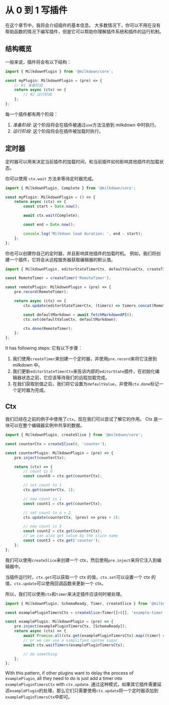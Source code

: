 # 从 0 到 1 写插件

在这个章节中，我将会介绍插件的基本信息。
大多数情况下，你可以不用在没有帮助函数的情况下编写插件，但是它可以帮助你理解插件系统和插件的运行机制。

## 结构概览

一般来说，插件将会有以下结构：

```typescript
import { MilkdownPlugin } from '@milkdown/core';

const myPlugin: MilkdownPlugin = (pre) => {
    // #1 准备阶段
    return async (ctx) => {
        // #2 运行阶段
    };
};
```

每一个插件都有两个阶段：

1. _准备阶段_: 这个阶段将会在插件被通过`use`方法注册到 milkdown 中时执行。
2. _运行阶段_: 这个阶段将会在插件被加载时执行。

## 定时器

定时器可以用来决定当前插件的加载时间，和当前插件如何影响其他插件的加载状态。

你可以使用 `ctx.wait` 方法来等待定时器完成。

```typescript
import { MilkdownPlugin, Complete } from '@milkdown/core';

const myPlugin: MilkdownPlugin = () => {
    return async (ctx) => {
        const start = Date.now();

        await ctx.wait(Complete);

        const end = Date.now();

        console.log('Milkdown load duration: ', end - start);
    };
};
```

你也可以创建你自己的定时器，并且影响其他插件的加载时机。
例如，我们将创建一个插件，它将会从远程服务器获取编辑器的默认值。

```typescript
import { MilkdownPlugin, editorStateTimerCtx, defaultValueCtx, createTimer } from '@milkdown/core';

const RemoteTimer = createTimer('RemoteTimer');

const remotePlugin: MilkdownPlugin = (pre) => {
    pre.record(RemoteTimer);

    return async (ctx) => {
        ctx.update(editorStateTimerCtx, (timers) => timers.concat(RemoteTimer));

        const defaultMarkdown = await fetchMarkdownAPI();
        ctx.set(defaultValueCtx, defaultMarkdown);

        ctx.done(RemoteTimer);
    };
};
```

It has following steps:
它有以下步骤：

1. 我们使用`createTimer`来创建一个定时器，并使用`pre.record`来将它注册到 milkdown 中。
2. 我们更新`editorStateTimerCtx`来告诉内部的`editorState`插件，在初始化编辑器状态之前，它应该等待我们的远程加载完成。
3. 在我们获取到值之后，我们将它设置为`defaultValue`，并使用`ctx.done`标记一个定时器为完成。

## Ctx

我们已经在之前的例子中使用了`ctx`，现在我们可以尝试了解它的作用。
Ctx 是一块可以在整个编辑器实例中共享的数据。

```typescript
import { MilkdownPlugin, createSlice } from '@milkdown/core';

const counterCtx = createSlice(0, 'counter');

const counterPlugin: MilkdownPlugin = (pre) => {
    pre.inject(counterCtx);

    return (ctx) => {
        // count is 0
        const count0 = ctx.get(counterCtx);

        // set count to 1
        ctx.get(counterCtx, 1);

        // now count is 1
        const count1 = ctx.get(counterCtx);

        // set count to n + 2
        ctx.update(counterCtx, (prev) => prev + 2);

        // now count is 3
        const count2 = ctx.get(counterCtx);
        // we can also get value by the slice name
        const count3 = ctx.get('counter');
    };
};
```

我们可以使用`createSlice`来创建一个 ctx，然后使用`pre.inject`来将它注入到编辑器中。

当插件运行时，`ctx.get`可以获取一个 ctx 的值，`ctx.set`可以设置一个 ctx 的值，`ctx.update`可以使用回调函数来更新一个 ctx。

所以，我们可以使用`ctx`和`timer`来决定插件应该何时被处理。

```typescript
import { MilkdownPlugin, SchemaReady, Timer, createSlice } from '@milkdown/core';

const examplePluginTimersCtx = createSlice<Timer[]>([], 'example-timer');

const examplePlugin: MilkdownPlugin = (pre) => {
    pre.inject(examplePluginTimersCtx, [SchemaReady]);
    return async (ctx) => {
        await Promise.all(ctx.get(examplePluginTimersCtx).map((timer) => ctx.wait(timer)));
        // or we can use a simplified syntax sugar
        await ctx.waitTimers(examplePluginTimersCtx);

        // do something
    };
};
```

With this pattern, if other plugins want to delay the process of `examplePlugin`, all they need to do is just add a timer into `examplePluginTimersCtx` with `ctx.update`.
通过这种模式，如果其它插件需要延迟`examplePlugin`的处理，那么它们只需要使用`ctx.update`将一个定时器添加到`examplePluginTimersCtx`中即可。
